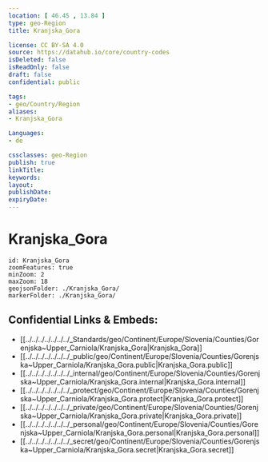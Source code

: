 ```yaml
---
location: [ 46.45 , 13.84 ] 
type: geo-Region
title: Kranjska_Gora

license: CC BY-SA 4.0
source: https://datahub.io/core/country-codes
isDeleted: false
isReadOnly: false
draft: false
confidential: public

tags:
- geo/Country/Region
aliases:
- Kranjska_Gora

Languages:
- de

cssclasses: geo-Region
publish: true
linkTitle: 
keywords: 
layout: 
publishDate: 
expiryDate: 
---
```


# Kranjska_Gora

```leaflet
id: Kranjska_Gora
zoomFeatures: true 
minZoom: 2 
maxZoom: 18
geojsonFolder: ./Kranjska_Gora/
markerFolder: ./Kranjska_Gora/
```


## Confidential Links & Embeds: 
- [[../../../../../../../_Standards/geo/Continent/Europe/Slovenia/Counties/Gorenjska~Upper_Carniola/Kranjska_Gora|Kranjska_Gora]] 
- [[../../../../../../../_public/geo/Continent/Europe/Slovenia/Counties/Gorenjska~Upper_Carniola/Kranjska_Gora.public|Kranjska_Gora.public]] 
- [[../../../../../../../_internal/geo/Continent/Europe/Slovenia/Counties/Gorenjska~Upper_Carniola/Kranjska_Gora.internal|Kranjska_Gora.internal]] 
- [[../../../../../../../_protect/geo/Continent/Europe/Slovenia/Counties/Gorenjska~Upper_Carniola/Kranjska_Gora.protect|Kranjska_Gora.protect]] 
- [[../../../../../../../_private/geo/Continent/Europe/Slovenia/Counties/Gorenjska~Upper_Carniola/Kranjska_Gora.private|Kranjska_Gora.private]] 
- [[../../../../../../../_personal/geo/Continent/Europe/Slovenia/Counties/Gorenjska~Upper_Carniola/Kranjska_Gora.personal|Kranjska_Gora.personal]] 
- [[../../../../../../../_secret/geo/Continent/Europe/Slovenia/Counties/Gorenjska~Upper_Carniola/Kranjska_Gora.secret|Kranjska_Gora.secret]] 

